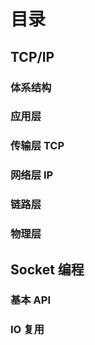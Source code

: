 # 目录

## TCP/IP

### 体系结构

### 应用层

### 传输层 TCP

### 网络层 IP

### 链路层

### 物理层

## Socket 编程

### 基本 API

### IO 复用
